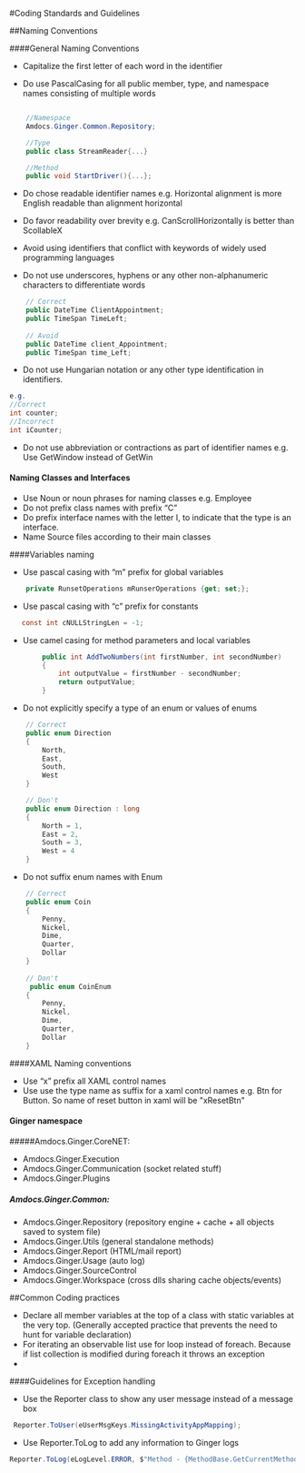 #Coding Standards and Guidelines


##Naming Conventions

####General Naming Conventions

* Capitalize the first letter of each word in the identifier

* Do use PascalCasing for all public member, type, and namespace names consisting of multiple words

```cs

    //Namespace
    Amdocs.Ginger.Common.Repository;

    //Type
    public class StreamReader{...}

    //Method
    public void StartDriver(){...};
```
* Do chose readable identifier names e.g. Horizontal alignment is more English readable than alignment horizontal
 
* Do favor readability over brevity e.g. CanScrollHorizontally is better than ScollableX

* Avoid using identifiers that conflict with keywords of widely used programming languages

* Do not use underscores, hyphens or any other non-alphanumeric characters to differentiate words

```cs
	// Correct	
	public DateTime ClientAppointment;
	public TimeSpan TimeLeft;
	 
	// Avoid
	public DateTime client_Appointment;
	public TimeSpan time_Left;
```
* Do not use Hungarian notation or any other type identification in identifiers.
```cs
e.g. 
//Correct 
int counter; 
//Incorrect
int iCounter;
```


* Do not use abbreviation or contractions as part of identifier names 
e.g. Use GetWindow instead of GetWin


#### Naming Classes and Interfaces

* Use Noun or noun phrases for naming classes e.g. Employee 
* Do not prefix class names with prefix “C”
* Do prefix interface names with the letter I, to indicate that the type is an interface.
* Name Source files according to their main classes



####Variables naming 
* Use pascal casing with “m” prefix for global variables
```cs
    private RunsetOperations mRunserOperations {get; set;};
```

* Use pascal casing with “c” prefix for constants

```cs
   const int cNULLStringLen = -1;
```   

* Use camel casing for method parameters and local variables

```cs
        public int AddTwoNumbers(int firstNumber, int secondNumber)
        {
            int outputValue = firstNumber - secondNumber;
            return outputValue;
        }
```   

* Do not explicitly specify a type of an enum or values of enums

```cs
	// Correct
	public enum Direction
	{
	    North,
	    East,
	    South,
	    West
	}

    // Don't
	public enum Direction : long
	{
	    North = 1,
	    East = 2,
	    South = 3,
	    West = 4
	}
```

* Do not suffix enum names with Enum


```cs	 
	// Correct
	public enum Coin
	{
	    Penny,
	    Nickel,
	    Dime,
	    Quarter,
	    Dollar
	} 
 
	// Don't
     public enum CoinEnum
	{
	    Penny,
	    Nickel,
	    Dime,
	    Quarter,
	    Dollar
	}
```

####XAML Naming conventions
* Use “x” prefix all XAML control names
* Use use the type name as suffix for a xaml control names e.g. Btn for Button. 
 So name of reset button in xaml will be "xResetBtn" 

#### Ginger namespace

#####Amdocs.Ginger.CoreNET:
- Amdocs.Ginger.Execution  
- Amdocs.Ginger.Communication (socket related stuff)
- Amdocs.Ginger.Plugins

##### Amdocs.Ginger.Common:
- Amdocs.Ginger.Repository (repository engine + cache + all objects saved to system file)
- Amdocs.Ginger.Utils (general standalone methods)
- Amdocs.Ginger.Report (HTML/mail report)
- Amdocs.Ginger.Usage (auto log)
- Amdocs.Ginger.SourceControl
- Amdocs.Ginger.Workspace (cross dlls sharing cache objects/events)


##Common Coding practices
*	Declare all member variables at the top of a class with static variables at the very top. (Generally accepted practice that prevents the need to hunt for variable declaration)
*	For iterating an observable list use for loop instead of foreach. Because if list collection is modified during foreach it throws an exception
*	


####Guidelines for Exception handling
*	Use the Reporter class to show any user message instead of a message box
```cs
 Reporter.ToUser(eUserMsgKeys.MissingActivityAppMapping);
 ```
 
* Use Reporter.ToLog to add any information to Ginger logs
```cs
Reporter.ToLog(eLogLevel.ERROR, $"Method - {MethodBase.GetCurrentMethod().Name}, Error - {ex.Message}", ex);
```